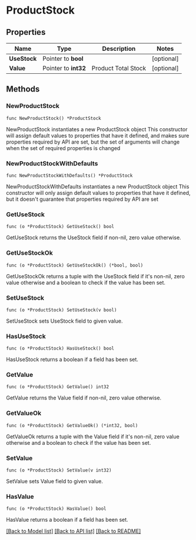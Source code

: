# ProductStock

## Properties

Name | Type | Description | Notes
------------ | ------------- | ------------- | -------------
**UseStock** | Pointer to **bool** |  | [optional] 
**Value** | Pointer to **int32** | Product Total Stock | [optional] 

## Methods

### NewProductStock

`func NewProductStock() *ProductStock`

NewProductStock instantiates a new ProductStock object
This constructor will assign default values to properties that have it defined,
and makes sure properties required by API are set, but the set of arguments
will change when the set of required properties is changed

### NewProductStockWithDefaults

`func NewProductStockWithDefaults() *ProductStock`

NewProductStockWithDefaults instantiates a new ProductStock object
This constructor will only assign default values to properties that have it defined,
but it doesn't guarantee that properties required by API are set

### GetUseStock

`func (o *ProductStock) GetUseStock() bool`

GetUseStock returns the UseStock field if non-nil, zero value otherwise.

### GetUseStockOk

`func (o *ProductStock) GetUseStockOk() (*bool, bool)`

GetUseStockOk returns a tuple with the UseStock field if it's non-nil, zero value otherwise
and a boolean to check if the value has been set.

### SetUseStock

`func (o *ProductStock) SetUseStock(v bool)`

SetUseStock sets UseStock field to given value.

### HasUseStock

`func (o *ProductStock) HasUseStock() bool`

HasUseStock returns a boolean if a field has been set.

### GetValue

`func (o *ProductStock) GetValue() int32`

GetValue returns the Value field if non-nil, zero value otherwise.

### GetValueOk

`func (o *ProductStock) GetValueOk() (*int32, bool)`

GetValueOk returns a tuple with the Value field if it's non-nil, zero value otherwise
and a boolean to check if the value has been set.

### SetValue

`func (o *ProductStock) SetValue(v int32)`

SetValue sets Value field to given value.

### HasValue

`func (o *ProductStock) HasValue() bool`

HasValue returns a boolean if a field has been set.


[[Back to Model list]](../README.md#documentation-for-models) [[Back to API list]](../README.md#documentation-for-api-endpoints) [[Back to README]](../README.md)


